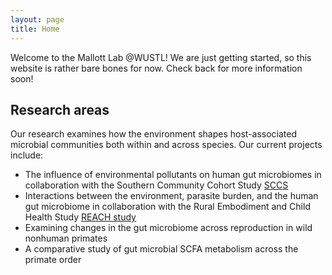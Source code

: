 ```yaml
---
layout: page
title: Home
---
```


Welcome to the Mallott Lab @WUSTL! We are just getting started, so this website is rather bare bones for now. Check back for more information soon!

## Research areas

Our research examines how the environment shapes host-associated microbial communities both within and across species. Our current projects include:

* The influence of environmental pollutants on human gut microbiomes in collaboration with the Southern Community Cohort Study [SCCS](https://southerncommunitystudy.org)
* Interactions between the environment, parasite burden, and the human gut microbiome in collaboration with the Rural Embodiment and Child Health Study [REACH study](https://reachresearch.org)
* Examining changes in the gut microbiome across reproduction in wild nonhuman primates
* A comparative study of gut microbial SCFA metabolism across the primate order
